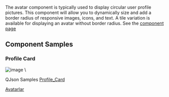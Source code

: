 The avatar component is typically used to display circular user profile pictures. This component will allow you to dynamically size and add a border radius of responsive images, icons, and text. A tile variation is available for displaying an avatar without border radius. See the [component page](https://vuetifyjs.com/en/components/avatars/)

## Component Samples
### Profile Card 
![image](uploads/bfd8b94c9870c82e60eab82b55decaba/image.png) \

QJson Samples
<a href="" onclick="this.href='?q=qjsons/Profile_Card.qjson'; this.target=(window.location !== window.parent.location) ? '' : '_blank';"  target=''>Profile_Card</a>

<a href="" onclick="this.href='?q=qjsons/Avatarlar.qjson'; this.target=(window.location !== window.parent.location) ? '' : '_blank';"  target=''>Avatarlar</a>

<!-- NLP: Avatar | Avatar ekleme | küçük sembol ekleme | Logo ekleme | Logo eklemek istiyorum | İçeriğe uygun küçük görüntü eklemek istiyorum | Sembol eklemek istiyorum | Amblem ekleme | Amblem nasıl eklenir | Nasıl logo eklerim | Avatar eklemek istiyorum | Nasıl avatar eklerim | Profil fotoğrafı eklemek istiyorum | Küçük görsel eklemek istiyorum | İkonumu bir daire içinde göstermek istiyorum | Profil | Profil logosu | Sembol -->